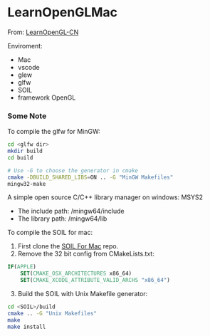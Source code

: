 # LearnOpenGLMac

From: [LearnOpenGL-CN](https://learnopengl-cn.readthedocs.io/zh/latest/)

Enviroment: 
- Mac
- vscode
- glew
- glfw
- SOIL
- framework OpenGL

### Some Note
To compile the glfw for MinGW:
```bash
cd <glfw dir>
mkdir build
cd build

# Use -G to choose the generator in cmake 
cmake -DBUILD_SHARED_LIBS=ON .. -G "MinGW Makefiles"
mingw32-make
```

A simple open source C/C++ library manager on windows: MSYS2
- The include path: <path of MSYS2>/mingw64/include
- The library path: <path of MSYS2>/mingw64/lib

To compile the SOIL for mac:

1. First clone the [SOIL For Mac](https://github.com/DeVaukz/SOIL) repo.
2. Remove the 32 bit config from CMakeLists.txt:
```cmake
IF(APPLE)
    SET(CMAKE_OSX_ARCHITECTURES x86_64)
    SET(CMAKE_XCODE_ATTRIBUTE_VALID_ARCHS "x86_64")
```
3. Build the SOIL with Unix Makefile generator:
```bash
cd <SOIL>/build
cmake .. -G "Unix Makefiles"
make
make install
```